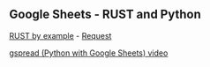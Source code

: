 
## Google Sheets - RUST and Python

[RUST by example](https://doc.rust-lang.org/rust-by-example/) - 
[Request](https://github.com/tafia/calamine/issues/162)  

[gspread (Python with Google Sheets) video](https://www.youtube.com/watch?v=vISRn5qFrkM) 